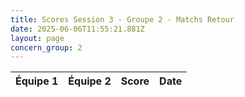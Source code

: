 ```yaml
---
title: Scores Session 3 - Groupe 2 - Matchs Retour
date: 2025-06-06T11:55:21.881Z
layout: page
concern_group: 2
---
```




| Équipe 1 | Équipe 2 | Score | Date |
|----------|----------|-------|------|

